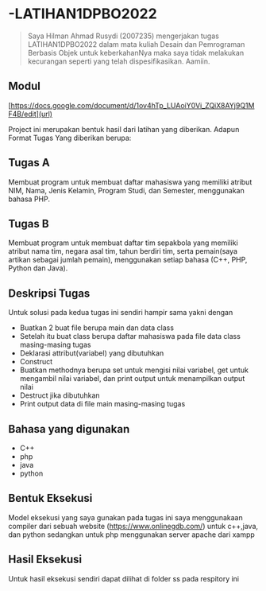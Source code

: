 # -LATIHAN1DPBO2022

>Saya Hilman Ahmad Rusydi (2007235) mengerjakan tugas LATIHAN1DPBO2022 dalam mata kuliah Desain dan Pemrograman Berbasis Objek untuk keberkahanNya maka saya tidak melakukan kecurangan seperti yang telah dispesifikasikan. Aamiin.

## Modul
[https://docs.google.com/document/d/1ov4hTp_LUAoiY0Vi_ZQiX8AYj9Q1MF4B/edit](url)

Project ini merupakan bentuk hasil dari latihan yang diberikan.
Adapun Format Tugas Yang diberikan berupa:

## Tugas A
Membuat program untuk membuat daftar mahasiswa yang memiliki atribut NIM, Nama, Jenis Kelamin, Program Studi, dan Semester, menggunakan bahasa PHP.

## Tugas B
Membuat program untuk membuat daftar tim sepakbola yang memiliki atribut nama tim, negara asal tim, tahun berdiri tim, serta pemain(saya artikan sebagai jumlah pemain), menggunakan setiap bahasa (C++, PHP, Python dan Java).

## Deskripsi Tugas
Untuk solusi pada kedua tugas ini sendiri hampir sama yakni dengan
- Buatkan 2 buat file berupa main dan data class
- Setelah itu buat class berupa daftar mahasiswa pada file data class masing-masing tugas
- Deklarasi attribut(variabel) yang dibutuhkan
- Construct
- Buatkan methodnya berupa set untuk mengisi nilai variabel, get untuk mengambil nilai variabel, dan print output untuk menampilkan output nilai
- Destruct jika dibutuhkan
- Print output data di file main masing-masing tugas

## Bahasa yang digunakan
- C++
- php
- java
- python

## Bentuk Eksekusi
Model eksekusi yang saya gunakan pada tugas ini saya menggunakaan compiler dari sebuah website (https://www.onlinegdb.com/) untuk c++,java, dan python
sedangkan untuk php menggunakan server apache dari xampp

## Hasil Eksekusi
Untuk hasil eksekusi sendiri dapat dilihat di folder ss pada respitory ini

